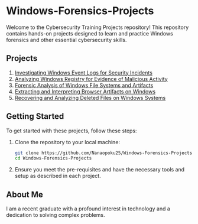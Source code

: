 # Windows-Forensics-Projects

Welcome to the Cybersecurity Training Projects repository! This repository contains hands-on projects designed to learn and practice Windows forensics and other essential cybersecurity skills.

## Projects

1. [Investigating Windows Event Logs for Security Incidents](https://github.com/Nanaopoku25/Windows-Forensics-Projects/blob/main/Investigating%20Windows%20Event%20Logs%20for%20Security%20Incidents/Investigating%20Windows%20Event%20Logs%20for%20Security%20Incidents.md)
2. [Analyzing Windows Registry for Evidence of Malicious Activity](https://github.com/Nanaopoku25/Windows-Forensics-Projects/blob/main/Analyzing%20Windows%20Registry%20for%20Evidence%20of%20Malicious%20Activity/Analyzing%20Windows%20Registry%20for%20Evidence%20of%20Malicious%20Activity.md)
3. [Forensic Analysis of Windows File Systems and Artifacts](https://github.com/Nanaopoku25/Windows-Forensics-Projects/blob/main/Forensic%20Analysis%20of%20Windows%20File%20Systems%20and%20Artifacts/Forensic%20Analysis%20of%20Windows%20File%20Systems%20and%20Artifacts.md)
4. [Extracting and Interpreting Browser Artifacts on Windows](https://github.com/Nanaopoku25/Windows-Forensics-Projects/blob/main/Extracting%20and%20Interpreting%20Browser%20Artifacts%20on%20Windows/Extracting%20and%20Interpreting%20Browser%20Artifacts%20on%20Windows.md)
5. [Recovering and Analyzing Deleted Files on Windows Systems](https://github.com/Nanaopoku25/Windows-Forensics-Projects/blob/main/Recovering%20and%20Analyzing%20Deleted%20Files%20on%20Windows%20Systems)

## Getting Started

To get started with these projects, follow these steps:

1. Clone the repository to your local machine:
    ```bash
    git clone https://github.com/Nanaopoku25/Windows-Forensics-Projects/tree/main
    cd Windows-Forensics-Projects
    ```

2. Ensure you meet the pre-requisites and have the necessary tools and setup as described in each project.

## About Me
I am a recent graduate with a profound interest in technology and a dedication to solving complex problems.


